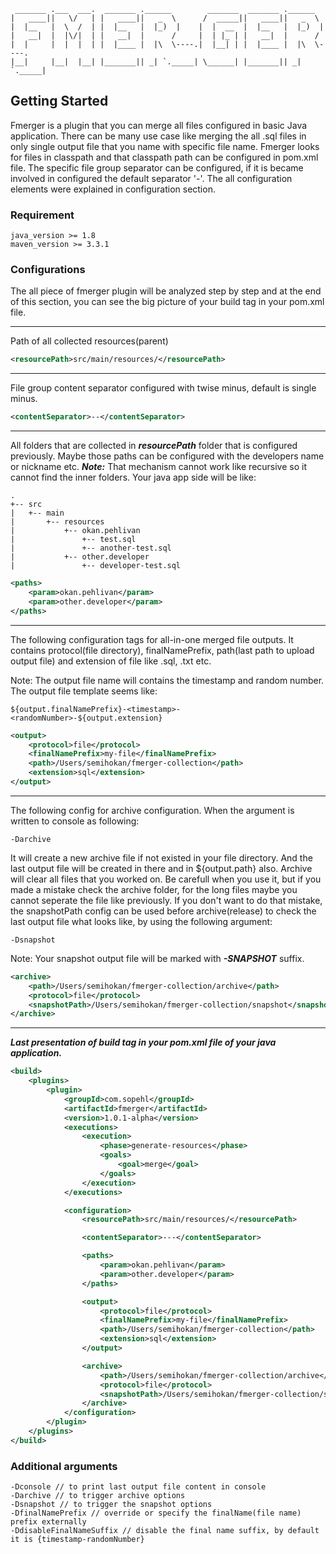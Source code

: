 ```
 _______ .___  ___.  _______ .______        _______  _______ .______
|   ____||   \/   | |   ____||   _  \      /  _____||   ____||   _  \
|  |__   |  \  /  | |  |__   |  |_)  |    |  |  __  |  |__   |  |_)  |
|   __|  |  |\/|  | |   __|  |      /     |  | |_ | |   __|  |      /
|  |     |  |  |  | |  |____ |  |\  \----.|  |__| | |  |____ |  |\  \----.
|__|     |__|  |__| |_______|| _| `._____| \______| |_______|| _| `._____|

```

## Getting Started
Fmerger is a plugin that you can merge all files configured in basic Java application. There can be many
use case like merging the all .sql files in only single output file that you name with specific file name.
Fmerger looks for files in classpath and that classpath path can be configured in pom.xml file. The
specific file group separator can be configured, if it is became involved in configured the default separator '-'. The all configuration elements were explained in configuration section.

### Requirement

	java_version >= 1.8
	maven_version >= 3.3.1

### Configurations

The all piece of fmerger plugin will be analyzed step by step and at the end of this section, you can see the big picture of your build tag in your pom.xml file.

---

Path of all collected resources(parent) 
```xml
<resourcePath>src/main/resources/</resourcePath>
```

---

File group content separator configured with twise minus, default is single minus. 
```xml
<contentSeparator>--</contentSeparator>
```

---

All folders that are collected in ***resourcePath*** folder that is configured previously. Maybe those paths can be configured with the developers name or nickname etc.
***Note:*** That mechanism cannot work like recursive so it cannot find the inner folders.
Your java app side will be like:

```
.
+-- src
|   +-- main
|   	+-- resources
|   		+-- okan.pehlivan
|   			+-- test.sql
|   			+-- another-test.sql
|   		+-- other.developer
|   			+-- developer-test.sql

```

```xml
<paths>
	<param>okan.pehlivan</param>
    <param>other.developer</param>
</paths>
```

---

The following configuration tags for all-in-one merged file outputs. It contains protocol(file directory), finalNamePrefix,
path(last path to upload output file) and extension of file like .sql, .txt etc.

Note: The output file name will contains the timestamp and random number. The output file template seems like:

	${output.finalNamePrefix}-<timestamp>-<randomNumber>-${output.extension}

```xml
<output>
    <protocol>file</protocol>
    <finalNamePrefix>my-file</finalNamePrefix>
    <path>/Users/semihokan/fmerger-collection</path>
    <extension>sql</extension>
</output>
```

---

The following config for archive configuration. When the argument is written to console as following: 

	-Darchive

It will create a new archive file if not existed in your file directory. And the last output file will be created in there and in ${output.path} also. Archive will clear all files that you worked on. Be carefull when you use it, but if you made a mistake check the archive folder, for the long files maybe you cannot seperate the file like previously. If you don't want to do that mistake, the snapshotPath config can be used before archive(release) to check the last output file what looks like, by using the following argument:

	-Dsnapshot

Note: Your snapshot output file will be marked with ***-SNAPSHOT*** suffix.

```xml
<archive>
    <path>/Users/semihokan/fmerger-collection/archive</path>
    <protocol>file</protocol>
    <snapshotPath>/Users/semihokan/fmerger-collection/snapshot</snapshotPath>
</archive>
```

---
***Last presentation of build tag in your pom.xml file of your java application.***

```xml
<build>
    <plugins>
        <plugin>
            <groupId>com.sopehl</groupId>
            <artifactId>fmerger</artifactId>
            <version>1.0.1-alpha</version>
            <executions>
                <execution>
                    <phase>generate-resources</phase>
                    <goals>
                        <goal>merge</goal>
                    </goals>
                </execution>
            </executions>

            <configuration>
                <resourcePath>src/main/resources/</resourcePath>

                <contentSeparator>---</contentSeparator>

                <paths>
                    <param>okan.pehlivan</param>
                    <param>other.developer</param>
                </paths>

                <output>
                    <protocol>file</protocol>
                    <finalNamePrefix>my-file</finalNamePrefix>
                    <path>/Users/semihokan/fmerger-collection</path>
                    <extension>sql</extension>
                </output>

                <archive>
                    <path>/Users/semihokan/fmerger-collection/archive</path>
                    <protocol>file</protocol>
                    <snapshotPath>/Users/semihokan/fmerger-collection/snapshot</snapshotPath>
                </archive>
            </configuration>
        </plugin>
    </plugins>
</build>

```

### Additional arguments
	-Dconsole // to print last output file content in console
	-Darchive // to trigger archive options
	-Dsnapshot // to trigger the snapshot options
	-DfinalNamePrefix // override or specify the finalName(file name) prefix externally
	-DdisableFinalNameSuffix // disable the final name suffix, by default it is {timestamp-randomNumber}
	